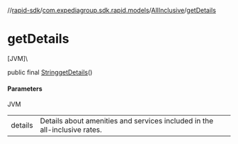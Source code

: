 //[rapid-sdk](../../../index.md)/[com.expediagroup.sdk.rapid.models](../index.md)/[AllInclusive](index.md)/[getDetails](get-details.md)

# getDetails

[JVM]\

public final [String](https://docs.oracle.com/javase/8/docs/api/java/lang/String.html)[getDetails](get-details.md)()

#### Parameters

JVM

| | |
|---|---|
| details | Details about amenities and services included in the all-inclusive rates. |
